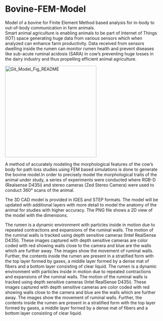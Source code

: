 # Bovine-FEM-Model
Model of a bovine for Finite Element Method based analysis for in-body to out-of-body communication in farm animals.  
Smart animal agriculture is enabling animals to be part of Internet of Things (IOT) space generating huge data from various sensors which when analyzed can enhance farm productivity. Data received from sensors dwelling inside the rumen can monitor rumen health and prevent diseases like sub-acute ruminal acidosis (SARA) in cow’s preventing huge losses in the dairy industry and thus propelling efficient animal agriculture. 

<img width="299" alt="Git_Model_Fig_README" src="https://user-images.githubusercontent.com/68520332/135781181-f29a63d6-e89f-4d92-a80e-233bcd58d76d.png">

A method of accurately modeling the morphological features of the cow’s body for path loss studies using FEM based simulations is done to generate the bovine model.In order to precisely model the morphological traits of the animal under study, a series of experiments were conducted where RGB-D (Realsense D435i) and stereo cameras (Zed Stereo Camera) were used to conduct 360° scans of the animal.

The 3D CAD model is provided in IGES and STEP formats. The model will be updated with additional layers with more detail to model the anatomy of the animal for studies with higher accuracy. The PNG file shows a 2D view of the model with the dimensions.

The rumen is a dynamic environment with particles inside in motion due to repeated contractions and expansions of the ruminal walls. The motion of the ruminal walls is tracked using depth sensitive cameras (Intel RealSense D435i). These images captured with depth sensitive cameras are color coded with red showing walls close to the camera and blue are the walls which are further away. The images show the movement of ruminal walls. Further, the contents inside the rumen are present in a stratified form with the top layer formed by gases, a middle layer formed by a dense mat of fibers and a bottom layer consisting of clear liquid.
The rumen is a dynamic environment with particles inside in motion due to repeated contractions and expansions of the ruminal walls. The motion of the ruminal walls is tracked using depth sensitive cameras (Intel RealSense D435i). These images captured with depth sensitive cameras are color coded with red showing walls close to the camera and blue are the walls which are further away. The images show the movement of ruminal walls. Further, the contents inside the rumen are present in a stratified form with the top layer formed by gases, a middle layer formed by a dense mat of fibers and a bottom layer consisting of clear liquid. 
